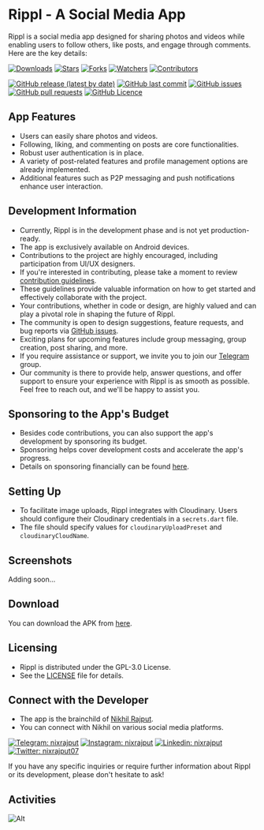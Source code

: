# Rippl - A Social Media App

Rippl is a social media app designed for sharing photos and videos while enabling users to follow others, like posts, and engage through comments. Here are the key details:

[![Downloads](https://img.shields.io/github/downloads/nixrajput/social-media-app-flutter/total?label=Downloads)][releases]
[![Stars](https://img.shields.io/github/stars/nixrajput/social-media-app-flutter?label=Stars)][repo]
[![Forks](https://img.shields.io/github/forks/nixrajput/social-media-app-flutter?label=Forks)][repo]
[![Watchers](https://img.shields.io/github/watchers/nixrajput/social-media-app-flutter?label=Watchers)][repo]
[![Contributors](https://img.shields.io/github/contributors/nixrajput/social-media-app-flutter?label=Contributors)][repo]

[![GitHub release (latest by date)](https://img.shields.io/github/v/release/nixrajput/social-media-app-flutter?label=Latest)][releases]
[![GitHub last commit](https://img.shields.io/github/last-commit/nixrajput/social-media-app-flutter?label=Last+Commit)][repo]
[![GitHub issues](https://img.shields.io/github/issues/nixrajput/social-media-app-flutter?label=Issues)][issues]
[![GitHub pull requests](https://img.shields.io/github/issues-pr/nixrajput/social-media-app-flutter?label=Pull+Requests)][pulls]
[![GitHub Licence](https://img.shields.io/github/license/nixrajput/social-media-app-flutter?label=Licence)][license]

## App Features

- Users can easily share photos and videos.
- Following, liking, and commenting on posts are core functionalities.
- Robust user authentication is in place.
- A variety of post-related features and profile management options are already implemented.
- Additional features such as P2P messaging and push notifications enhance user interaction.

## Development Information

- Currently, Rippl is in the development phase and is not yet production-ready.
- The app is exclusively available on Android devices.
- Contributions to the project are highly encouraged, including participation from UI/UX designers.
- If you're interested in contributing, please take a moment to review [contribution guidelines](CONTRIBUTING.md).
- These guidelines provide valuable information on how to get started and effectively collaborate with the project.
- Your contributions, whether in code or design, are highly valued and can play a pivotal role in shaping the future of Rippl.
- The community is open to design suggestions, feature requests, and bug reports via  [GitHub issues](https://github.com/nixrajput/social-media-app-flutter/issues).
- Exciting plans for upcoming features include group messaging, group creation, post sharing, and more.
- If you require assistance or support, we invite you to join our [Telegram][telegram] group.
- Our community is there to provide help, answer questions, and offer support to ensure your experience with Rippl is as smooth as possible. Feel free to reach out, and we'll be happy to assist you.

## Sponsoring to the App's Budget

- Besides code contributions, you can also support the app's development by sponsoring its budget.
- Sponsoring helps cover development costs and accelerate the app's progress.
- Details on sponsoring financially can be found [here](https://github.com/sponsors/nixrajput).

## Setting Up

- To facilitate image uploads, Rippl integrates with Cloudinary. Users should configure their Cloudinary credentials in a `secrets.dart` file.
- The file should specify values for `cloudinaryUploadPreset` and `cloudinaryCloudName`.

## Screenshots

Adding soon...

## Download

You can download the APK from [here][releases].

## Licensing

- Rippl is distributed under the GPL-3.0 License.
- See the [LICENSE](LICENSE.md) file for details.

## Connect with the Developer

- The app is the brainchild of [Nikhil Rajput][portfolio].
- You can connect with Nikhil on various social media platforms.

[![Telegram: nixrajput](https://img.shields.io/badge/nixrajput-F05A64?logo=Telegram&logoColor=fff)][telegramMe]
[![Instagram: nixrajput](https://img.shields.io/badge/nixrajput-F05A64?logo=Instagram&logoColor=fff)][instagram]
[![Linkedin: nixrajput](https://img.shields.io/badge/nixrajput-F05A64?logo=Linkedin&logoColor=fff)][linkedin]
[![Twitter: nixrajput07](https://img.shields.io/badge/nixrajput07-F05A64?logo=Twitter&logoColor=fff)][twitter]

If you have any specific inquiries or require further information about Rippl or its development, please don't hesitate to ask!

## Activities

![Alt](https://repobeats.axiom.co/api/embed/e86f92199e9d903eba60dadebd6f780fda7c5815.svg "Repobeats analytics image")

[github]: https://github.com/nixrajput
[website]: https://nixlab.co.in
[twitter]: https://twitter.com/nixrajput07
[instagram]: https://instagram.com/nixrajput
[linkedin]: https://linkedin.com/in/nixrajput
[portfolio]: https://nixrajput.nixlab.co.in
[releases]: https://github.com/nixrajput/social-media-app-flutter/releases
[repo]: https://github.com/nixrajput/social-media-app-flutter
[issues]: https://github.com/nixrajput/social-media-app-flutter/issues
[license]: https://github.com/nixrajput/social-media-app-flutter/blob/master/LICENSE.md
[pulls]: https://github.com/nixrajput/social-media-app-flutter/pulls
[telegram]: https://telegram.me/nixlab_in
[telegramMe]: https://telegram.me/nixrajput
